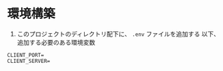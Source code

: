 # 環境構築

1. このプロジェクトのディレクトリ配下に、 `.env` ファイルを追加する
   以下、追加する必要のある環境変数

```
CLIENT_PORT=
CLIENT_SERVER=
```
